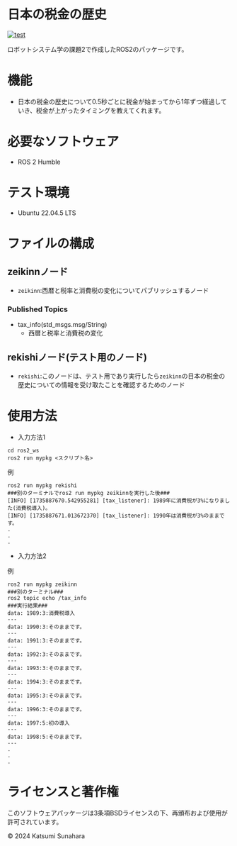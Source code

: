 # 日本の税金の歴史
[![test](https://github.com/aruitemasu/ros2/actions/workflows/test.yml/badge.svg?branch=main)](https://github.com/aruitemasu/ros2/actions/workflows/test.yml)

ロボットシステム学の課題2で作成したROS2のパッケージです。

# 機能

- 日本の税金の歴史について0.5秒ごとに税金が始まってから1年ずつ経過していき、税金が上がったタイミングを教えてくれます。

# 必要なソフトウェア
- ROS 2 Humble

# テスト環境
- Ubuntu 22.04.5 LTS

# ファイルの構成
## zeikinnノード
- ```zeikinn```:西暦と税率と消費税の変化についてパブリッシュするノード

### Published Topics
- tax_info(std_msgs.msg/String)
  - 西暦と税率と消費税の変化

## rekishiノード(テスト用のノード)
- ```rekishi```:このノードは、テスト用であり実行したら```zeikinn```の日本の税金の歴史についての情報を受け取たことを確認するためのノード

# 使用方法

- 入力方法1

```
cd ros2_ws
ros2 run mypkg <スクリプト名>
```

例

```
ros2 run mypkg rekishi
###別のターミナルでros2 run mypkg zeikinnを実行した後###
[INFO] [1735887670.542955281] [tax_listener]: 1989年に消費税が3%になりました(消費税導入)。
[INFO] [1735887671.013672370] [tax_listener]: 1990年は消費税が3%のままです。
.
.
.
```

- 入力方法2

例
```
ros2 run mypkg zeikinn
###別のターミナル###
ros2 topic echo /tax_info
###実行結果###
data: 1989:3:消費税導入
---
data: 1990:3:そのままです。
---
data: 1991:3:そのままです。
---
data: 1992:3:そのままです。
---
data: 1993:3:そのままです。
---
data: 1994:3:そのままです。
---
data: 1995:3:そのままです。
---
data: 1996:3:そのままです。
---
data: 1997:5:初の導入
---
data: 1998:5:そのままです。
---
.
.
.
```

# ライセンスと著作権

このソフトウェアパッケージは3条項BSDライセンスの下、再頒布および使用が許可されています。

© 2024 Katsumi Sunahara

